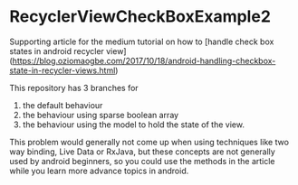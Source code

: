 # RecyclerViewCheckBoxExample2
Supporting article for the medium tutorial on how to [handle check box states in android recycler view]
(https://blog.oziomaogbe.com/2017/10/18/android-handling-checkbox-state-in-recycler-views.html)

This repository has 3 branches for
1. the default behaviour
2. the behaviour using sparse boolean array
3. the behaviour using the model to hold the state of the view.

This problem would generally not come up when using techniques like two way binding, Live Data or RxJava, but these concepts 
are not generally used by android beginners, so you could use the methods in the article while you learn more advance topics in android.
